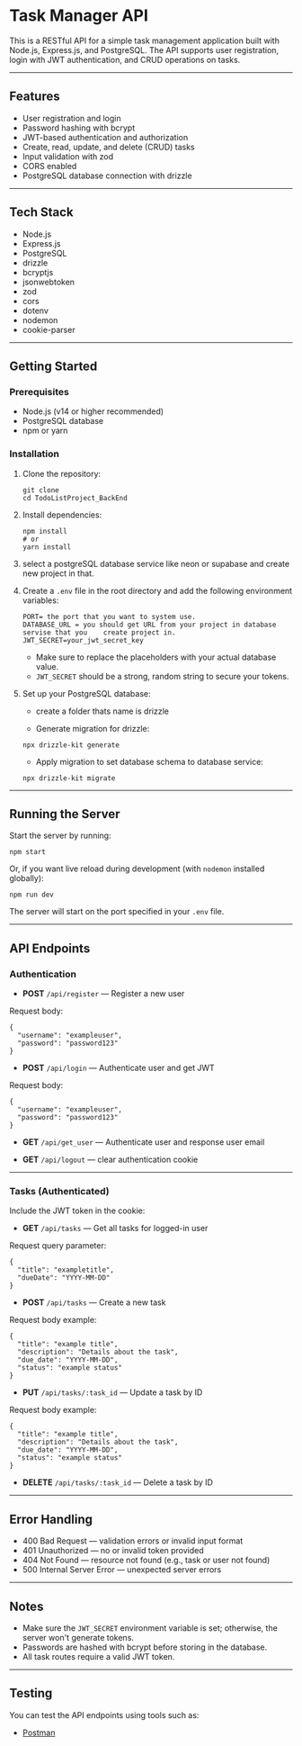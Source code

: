 # Task Manager API

This is a RESTful API for a simple task management application built with Node.js, Express.js, and PostgreSQL. The API supports user registration, login with JWT authentication, and CRUD operations on tasks.

---

## Features

- User registration and login
- Password hashing with bcrypt
- JWT-based authentication and authorization
- Create, read, update, and delete (CRUD) tasks
- Input validation with zod
- CORS enabled
- PostgreSQL database connection with drizzle

---

## Tech Stack

- Node.js
- Express.js
- PostgreSQL
- drizzle
- bcryptjs
- jsonwebtoken
- zod
- cors
- dotenv
- nodemon
- cookie-parser

---

## Getting Started

### Prerequisites

- Node.js (v14 or higher recommended)
- PostgreSQL database
- npm or yarn

### Installation

1. Clone the repository:

   ```
   git clone
   cd TodoListProject_BackEnd
   ```

2. Install dependencies:

   ```
   npm install
   # or
   yarn install
   ```

3. select a postgreSQL database service like neon or supabase and create new project in that.


4. Create a `.env` file in the root directory and add the following environment variables:

   ```
   PORT= the port that you want to system use.
   DATABASE_URL = you should get URL from your project in database servise that you    create project in.
   JWT_SECRET=your_jwt_secret_key
   ```

   - Make sure to replace the placeholders with your actual database value.
   - `JWT_SECRET` should be a strong, random string to secure your tokens.

5. Set up your PostgreSQL database:

   - create a folder thats name is drizzle

   - Generate migration for drizzle:

   ```
   npx drizzle-kit generate
   ```
   - Apply migration to set database schema to database service:

   ```
   npx drizzle-kit migrate
   ```
---

## Running the Server

Start the server by running:

```
npm start
```

Or, if you want live reload during development (with `nodemon` installed globally):

```
npm run dev
```

The server will start on the port specified in your `.env` file.

---

## API Endpoints

### Authentication

- **POST** `/api/register` — Register a new user

Request body:

```
{
  "username": "exampleuser",
  "password": "password123"
}
```

- **POST** `/api/login` — Authenticate user and get JWT

Request body:

```
{
  "username": "exampleuser",
  "password": "password123"
}
```
- **GET** `/api/get_user` — Authenticate user and response user email

- **GET** `/api/logout` — clear authentication cookie 


---

### Tasks (Authenticated)

Include the JWT token in the cookie:


- **GET** `/api/tasks` — Get all tasks for logged-in user

Request query parameter:

```
{
  "title": "exampletitle",
  "dueDate": "YYYY-MM-DD"
}
```

- **POST** `/api/tasks` — Create a new task

Request body example:

```
{
  "title": "example title",
  "description": "Details about the task",
  "due_date": "YYYY-MM-DD",
  "status": "example status"
}
```

- **PUT** `/api/tasks/:task_id` — Update a task by ID

Request body example:

```
{
  "title": "example title",
  "description": "Details about the task",
  "due_date": "YYYY-MM-DD",
  "status": "example status"
}
```

- **DELETE** `/api/tasks/:task_id` — Delete a task by ID

---

## Error Handling

- 400 Bad Request — validation errors or invalid input format
- 401 Unauthorized — no or invalid token provided
- 404 Not Found — resource not found (e.g., task or user not found)
- 500 Internal Server Error — unexpected server errors

---

## Notes

- Make sure the `JWT_SECRET` environment variable is set; otherwise, the server won't generate tokens.
- Passwords are hashed with bcrypt before storing in the database.
- All task routes require a valid JWT token.

---

## Testing

You can test the API endpoints using tools such as:

- [Postman](https://www.postman.com/)


